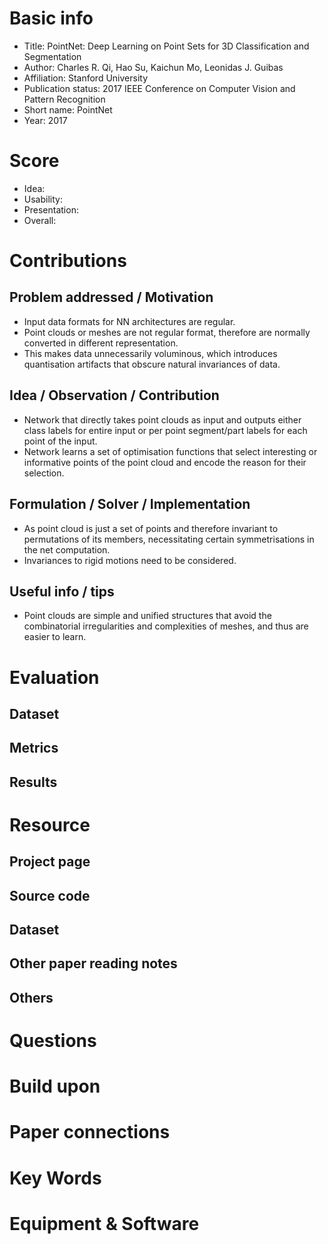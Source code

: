 # Basic info
- Title: PointNet: Deep Learning on Point Sets for 3D Classification and Segmentation
- Author: Charles R. Qi, Hao Su, Kaichun Mo, Leonidas J. Guibas
- Affiliation: Stanford University
- Publication status: 2017 IEEE Conference on Computer Vision and Pattern Recognition
- Short name: PointNet
- Year: 2017

# Score
- Idea: 
- Usability: 
- Presentation: 
- Overall: 

# Contributions
## Problem addressed / Motivation
- Input data formats for NN architectures are regular.
- Point clouds or meshes are not regular format, therefore are normally converted in different representation.
- This makes data unnecessarily voluminous, which introduces quantisation artifacts that obscure natural invariances of data.

## Idea / Observation / Contribution
- Network that directly takes point clouds as input and outputs either class labels for entire input or per point segment/part labels for each point of the input.
- Network learns a set of optimisation functions that select interesting or informative points of the point cloud and encode the reason for their selection.


## Formulation / Solver / Implementation
- As point cloud is just a set of points and therefore invariant to permutations of its members, necessitating certain symmetrisations in the net computation.
- Invariances to rigid motions need to be considered.

## Useful info / tips
- Point clouds are simple and unified structures that avoid the combinatorial irregularities and complexities of meshes, and thus are easier to learn.

# Evaluation
## Dataset


## Metrics


## Results


# Resource
## Project page


## Source code


## Dataset


## Other paper reading notes

## Others

# Questions

# Build upon

# Paper connections

# Key Words

# Equipment & Software
